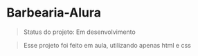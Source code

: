 # Barbearia-Alura

> Status do projeto: Em desenvolvimento

> Esse projeto foi feito em aula, utilizando apenas html e css
